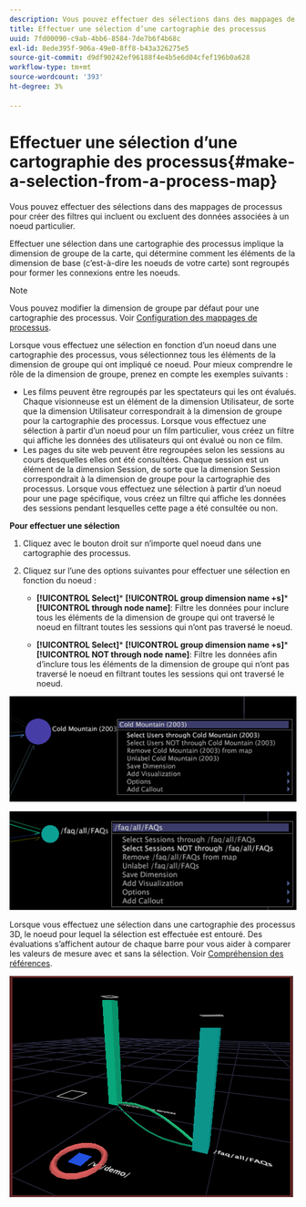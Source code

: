 ```yaml
---
description: Vous pouvez effectuer des sélections dans des mappages de processus pour créer des filtres qui incluent ou excluent des données associées à un noeud particulier.
title: Effectuer une sélection d’une cartographie des processus
uuid: 7fd00090-c9ab-4bb6-8584-7de7b6f4b68c
exl-id: 8ede395f-906a-49e0-8ff8-b43a326275e5
source-git-commit: d9df90242ef96188f4e4b5e6d04cfef196b0a628
workflow-type: tm+mt
source-wordcount: '393'
ht-degree: 3%

---
```


# Effectuer une sélection d’une cartographie des processus{#make-a-selection-from-a-process-map}

Vous pouvez effectuer des sélections dans des mappages de processus pour créer des filtres qui incluent ou excluent des données associées à un noeud particulier.

Effectuer une sélection dans une cartographie des processus implique la dimension de groupe de la carte, qui détermine comment les éléments de la dimension de base (c’est-à-dire les noeuds de votre carte) sont regroupés pour former les connexions entre les noeuds.

>[!NOTE]
>
>Vous pouvez modifier la dimension de groupe par défaut pour une cartographie des processus. Voir [Configuration des mappages de processus](../../../../home/c-get-started/c-intf-anlys-ftrs/t-config-proc-maps.md#task-4a95730b18a14bc790a77c013832b2d6).

Lorsque vous effectuez une sélection en fonction d’un noeud dans une cartographie des processus, vous sélectionnez tous les éléments de la dimension de groupe qui ont impliqué ce noeud. Pour mieux comprendre le rôle de la dimension de groupe, prenez en compte les exemples suivants :

* Les films peuvent être regroupés par les spectateurs qui les ont évalués. Chaque visionneuse est un élément de la dimension Utilisateur, de sorte que la dimension Utilisateur correspondrait à la dimension de groupe pour la cartographie des processus. Lorsque vous effectuez une sélection à partir d’un noeud pour un film particulier, vous créez un filtre qui affiche les données des utilisateurs qui ont évalué ou non ce film.
* Les pages du site web peuvent être regroupées selon les sessions au cours desquelles elles ont été consultées. Chaque session est un élément de la dimension Session, de sorte que la dimension Session correspondrait à la dimension de groupe pour la cartographie des processus. Lorsque vous effectuez une sélection à partir d’un noeud pour une page spécifique, vous créez un filtre qui affiche les données des sessions pendant lesquelles cette page a été consultée ou non.

**Pour effectuer une sélection**

1. Cliquez avec le bouton droit sur n’importe quel noeud dans une cartographie des processus.
1. Cliquez sur l’une des options suivantes pour effectuer une sélection en fonction du noeud :

   * **[!UICONTROL Select]***  **[!UICONTROL group dimension name +s]***  **[!UICONTROL through node name]**: Filtre les données pour inclure tous les éléments de la dimension de groupe qui ont traversé le noeud en filtrant toutes les sessions qui n’ont pas traversé le noeud.

   * **[!UICONTROL Select]***  **[!UICONTROL group dimension name +s]***  **[!UICONTROL NOT through node name]**: Filtre les données afin d’inclure tous les éléments de la dimension de groupe qui n’ont pas traversé le noeud en filtrant toutes les sessions qui ont traversé le noeud.

![](assets/vis_2DProcessMap_Selections_Movie.png)

![](assets/vis_2DProcessMap_Selections_Page.png)

Lorsque vous effectuez une sélection dans une cartographie des processus 3D, le noeud pour lequel la sélection est effectuée est entouré. Des évaluations s’affichent autour de chaque barre pour vous aider à comparer les valeurs de mesure avec et sans la sélection. Voir [Compréhension des références](../../../../home/c-get-started/c-vis/c-ustd-benchmks.md#concept-c7b0f4102e92458096f8c4765cbe2914).

![](assets/vis_3DProcessMap_Selection.png)
